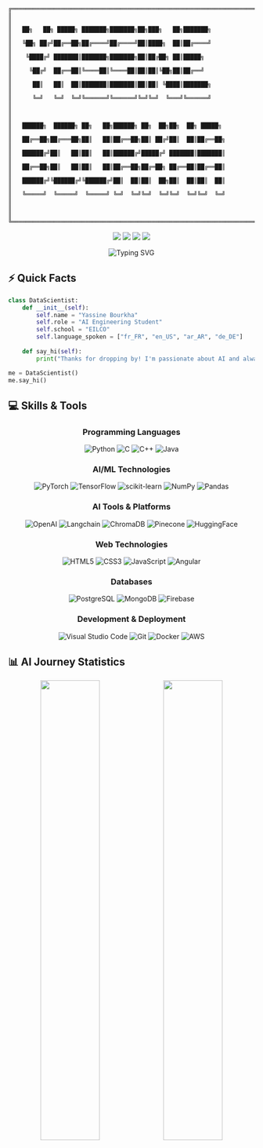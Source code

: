 ```ascii
╔══════════════════════════════════════════════════════════════════════════════╗
║                                                                              ║
║   ██╗   ██╗ █████╗ ███████╗███████╗██╗███╗   ██╗███████╗                    ║
║   ╚██╗ ██╔╝██╔══██╗██╔════╝██╔════╝██║████╗  ██║██╔════╝                    ║
║    ╚████╔╝ ███████║███████╗███████╗██║██╔██╗ ██║█████╗                      ║
║     ╚██╔╝  ██╔══██║╚════██║╚════██║██║██║╚██╗██║██╔══╝                      ║
║      ██║   ██║  ██║███████║███████║██║██║ ╚████║███████╗                    ║
║      ╚═╝   ╚═╝  ╚═╝╚══════╝╚══════╝╚═╝╚═╝  ╚═══╝╚══════╝                    ║
║                                                                              ║
║   ██████╗  ██████╗ ██╗   ██╗██████╗ ██╗  ██╗██╗  ██╗ █████╗                ║
║   ██╔══██╗██╔═══██╗██║   ██║██╔══██╗██║ ██╔╝██║  ██║██╔══██╗               ║
║   ██████╔╝██║   ██║██║   ██║██████╔╝█████╔╝ ███████║███████║               ║
║   ██╔══██╗██║   ██║██║   ██║██╔══██╗██╔═██╗ ██╔══██║██╔══██║               ║
║   ██████╔╝╚██████╔╝╚██████╔╝██║  ██║██║  ██╗██║  ██║██║  ██║               ║
║   ╚═════╝  ╚═════╝  ╚═════╝ ╚═╝  ╚═╝╚═╝  ╚═╝╚═╝  ╚═╝╚═╝  ╚═╝               ║
║                                                                              ║
╚══════════════════════════════════════════════════════════════════════════════╝
```
<div align="center">
  
[![](https://img.shields.io/badge/-yassinebourkha6@gmail.com-EA4335?style=flat-square&logo=Gmail&logoColor=white)](mailto:yassinebourkha6@gmail.com)
[![](https://img.shields.io/badge/-Yassine_Bourkha-0A66C2?style=flat-square&logo=linkedin&logoColor=white)](https://www.linkedin.com/in/yassine-bourkha)
[![](https://img.shields.io/badge/-@yassinebourkha-181717?style=flat-square&logo=github)](https://github.com/yassinebourkha)
![](https://komarev.com/ghpvc/?username=yassinebourkha&color=blueviolet)


</div>

<p align="center">
<img src="https://readme-typing-svg.herokuapp.com?font=Matrix+Code+NFI&size=25&duration=3000&pause=1000&color=00FF00&center=true&vCenter=true&width=600&lines=AI+Engineering+Student;Always+learning+new+things" alt="Typing SVG" />
</p>

## ⚡ Quick Facts

```python
class DataScientist:
    def __init__(self):
        self.name = "Yassine Bourkha"
        self.role = "AI Engineering Student"
        self.school = "EILCO"
        self.language_spoken = ["fr_FR", "en_US", "ar_AR", "de_DE"]
        
    def say_hi(self):
        print("Thanks for dropping by! I'm passionate about AI and always open to collaborating on projects.")

me = DataScientist()
me.say_hi()
```

## 💻 Skills & Tools

<div align="center">

### Programming Languages
![Python](https://img.shields.io/badge/Python-FFD43B?style=for-the-badge&logo=python&logoColor=blue)
![C](https://img.shields.io/badge/C-00599C?style=for-the-badge&logo=c&logoColor=white)
![C++](https://img.shields.io/badge/C++-00599C?style=for-the-badge&logo=c%2B%2B&logoColor=white)
![Java](https://img.shields.io/badge/Java-ED8B00?style=for-the-badge&logo=openjdk&logoColor=white)

### AI/ML Technologies
![PyTorch](https://img.shields.io/badge/PyTorch-EE4C2C?style=for-the-badge&logo=PyTorch&logoColor=white)
![TensorFlow](https://img.shields.io/badge/TensorFlow-%23FF6F00.svg?style=for-the-badge&logo=TensorFlow&logoColor=white)
![scikit-learn](https://img.shields.io/badge/scikit--learn-%23F7931E.svg?style=for-the-badge&logo=scikit-learn&logoColor=white)
![NumPy](https://img.shields.io/badge/numpy-%23013243.svg?style=for-the-badge&logo=numpy&logoColor=white)
![Pandas](https://img.shields.io/badge/pandas-%23150458.svg?style=for-the-badge&logo=pandas&logoColor=white)

### AI Tools & Platforms
![OpenAI](https://img.shields.io/badge/OpenAI-412991?style=for-the-badge&logo=openai&logoColor=white)
![Langchain](https://img.shields.io/badge/🦜_LangChain-2C2C2C?style=for-the-badge)
![ChromaDB](https://img.shields.io/badge/ChromaDB-FF6F61?style=for-the-badge&logo=Chroma&logoColor=white)
![Pinecone](https://img.shields.io/badge/Pinecone-0055FF?style=for-the-badge&logo=Pinecone&logoColor=white)
![HuggingFace](https://img.shields.io/badge/🤗_Hugging_Face-FFD21E?style=for-the-badge)


### Web Technologies
![HTML5](https://img.shields.io/badge/HTML5-E34F26?style=for-the-badge&logo=html5&logoColor=white)
![CSS3](https://img.shields.io/badge/CSS3-1572B6?style=for-the-badge&logo=css3&logoColor=white)
![JavaScript](https://img.shields.io/badge/JavaScript-F7DF1E?style=for-the-badge&logo=javascript&logoColor=black)
![Angular](https://img.shields.io/badge/Angular-DD0031?style=for-the-badge&logo=angular&logoColor=white)

### Databases
![PostgreSQL](https://img.shields.io/badge/PostgreSQL-316192?style=for-the-badge&logo=postgresql&logoColor=white)
![MongoDB](https://img.shields.io/badge/MongoDB-4EA94B?style=for-the-badge&logo=mongodb&logoColor=white)
![Firebase](https://img.shields.io/badge/Firebase-039BE5?style=for-the-badge&logo=Firebase&logoColor=white)

### Development & Deployment
![Visual Studio Code](https://img.shields.io/badge/VSCode-0078D4?style=for-the-badge&logo=visual%20studio%20code&logoColor=white)
![Git](https://img.shields.io/badge/GIT-E44C30?style=for-the-badge&logo=git&logoColor=white)
![Docker](https://img.shields.io/badge/Docker-2CA5E0?style=for-the-badge&logo=docker&logoColor=white)
![AWS](https://img.shields.io/badge/AWS-%23FF9900.svg?style=for-the-badge&logo=amazon-aws&logoColor=white)

</div>


## 📊 AI Journey Statistics

<div align="center">
  <img width="49%" src="https://github-readme-stats.vercel.app/api?username=yassinebourkha&show_icons=true&theme=radical&hide_border=true" />
  <img width="49%" src="https://github-readme-streak-stats.herokuapp.com/?user=yassinebourkha&theme=radical&hide_border=true" />
</div>



